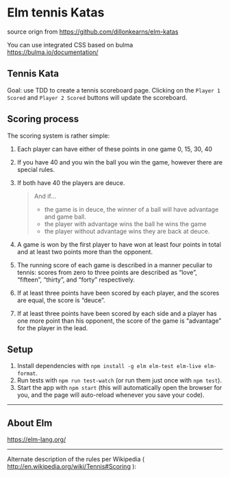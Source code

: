 # Elm tennis Katas

source orign from https://github.com/dillonkearns/elm-katas

You can use integrated CSS based on bulma
https://bulma.io/documentation/

## Tennis Kata

Goal: use TDD to create a tennis scoreboard page. Clicking on the
`Player 1 Scored` and `Player 2 Scored` buttons will update the scoreboard.

## Scoring process

The scoring system is rather simple:

1. Each player can have either of these points in one game 0, 15, 30, 40

2. If you have 40 and you win the ball you win the game, however there are special rules.

3. If both have 40 the players are deuce.

   > And if...
   >
   > - the game is in deuce, the winner of a ball will have advantage and game ball.
   > - the player with advantage wins the ball he wins the game
   > - the player without advantage wins they are back at deuce.

4. A game is won by the first player to have won at least four points in total and at least two points more than the opponent.

5. The running score of each game is described in a manner peculiar to tennis: scores from zero to three points are described as “love”, “fifteen”, “thirty”, and “forty” respectively.

6. If at least three points have been scored by each player, and the scores are equal, the score is “deuce”.

7. If at least three points have been scored by each side and a player has one more point than his opponent, the score of the game is “advantage” for the player in the lead.

## Setup

1. Install dependencies with `npm install -g elm elm-test elm-live elm-format`.
2. Run tests with `npm run test-watch` (or run them just once with `npm test`).
3. Start the app with `npm start` (this will automatically open the browser for you, and the page will auto-reload whenever you save your code).

---

## About Elm

https://elm-lang.org/

---

Alternate description of the rules per Wikipedia ( http://en.wikipedia.org/wiki/Tennis#Scoring ):
